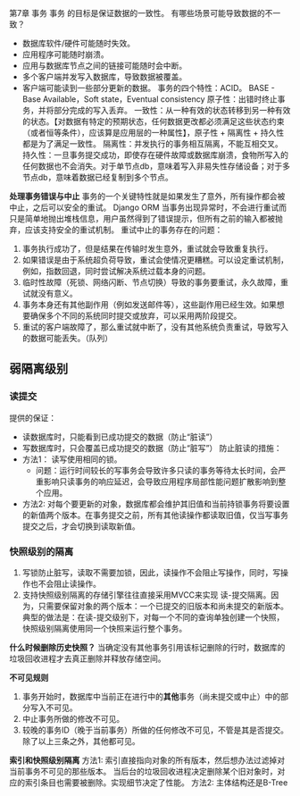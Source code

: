 
第7章 事务
事务 的目标是保证数据的一致性。
有哪些场景可能导致数据的不一致？
- 数据库软件/硬件可能随时失效。
- 应用程序可能随时崩溃。
- 应用与数据库节点之间的链接可能随时会中断。
- 多个客户端并发写入数据库，导致数据被覆盖。
- 客户端可能读到一些部分更新的数据。
事务的四个特性：ACID。
BASE - Base Available，Soft state，Eventual consistency
原子性：出错时终止事务，并将部分完成的写入丢弃。
一致性：从一种有效的状态转移到另一种有效的状态。【对数据有特定的预期状态，任何数据更改都必须满足这些状态约束（或者恒等条件），应该算是应用层的一种属性】，原子性 + 隔离性 + 持久性 都是为了满足一致性。
隔离性：并发执行的事务相互隔离，不能互相交叉。
持久性：一旦事务提交成功，即使存在硬件故障或数据库崩溃，食物所写入的任何数据也不会消失。对于单节点db，意味着写入非易失性存储设备；对于多节点db，意味着数据已经复制到多个节点。

**处理事务错误与中止**
事务的一个关键特性就是如果发生了意外，所有操作都会被中止，之后可以安全的重试。
Django ORM 当事务出现异常时，不会进行重试而只是简单地抛出堆栈信息，用户虽然得到了错误提示，但所有之前的输入都被抛弃，应该支持安全的重试机制。
重试中止的事务存在的问题：
1. 事务执行成功了，但是结果在传输时发生意外，重试就会导致重复执行。
2. 如果错误是由于系统超负荷导致，重试会使情况更糟糕。可以设定重试机制，例如，指数回退，同时尝试解决系统过载本身的问题。
3. 临时性故障（死锁、网络闪断、节点切换）导致的事务要重试，永久故障，重试就没有意义。
4. 事务本身还有其他副作用（例如发送邮件等），这些副作用已经生效。如果想要确保多个不同的系统同时提交或放弃，可以采用两阶段提交。
5. 重试的客户端故障了，那么重试就中断了，没有其他系统负责重试，导致写入的数据可能丢失。（队列）

## 弱隔离级别
### 读提交
提供的保证：
 - 读数据库时，只能看到已成功提交的数据（防止“脏读”）
 - 写数据库时，只会覆盖已成功提交的数据（防止“脏写”）
防止脏读的措施： 
 - 方法1： 读写使用相同的锁。
     - 问题：运行时间较长的写事务会导致许多只读的事务等待太长时间，会严重影响只读事务的响应延迟，会导致应用程序局部性能问题扩散影响到整个应用。
 - 方法2: 对每个要更新的对象，数据库都会维护其旧值和当前持锁事务将要设置的新值两个版本。在事务提交之前，所有其他读操作都读取旧值，仅当写事务提交之后，才会切换到读取新值。

### 快照级别的隔离
1. 写锁防止脏写，读取不需要加锁，因此，读操作不会阻止写操作，同时，写操作也不会阻止读操作。
2. 支持快照级别隔离的存储引擎往往直接采用MVCC来实现 读-提交隔离。因为，只需要保留对象的两个版本：一个已提交的旧版本和尚未提交的新版本。典型的做法是：在读-提交级别下，对每一个不同的查询单独创建一个快照，快照级别隔离使用同一个快照来运行整个事务。

**什么时候删除历史快照？**
当确定没有其他事务引用该标记删除的行时，数据库的垃圾回收进程才去真正删除并释放存储空间。

**不可见规则**
1. 事务开始时，数据库中当前正在进行中的**其他**事务（尚未提交或中止）中的部分写入不可见。
2. 中止事务所做的修改不可见。
3. 较晚的事务ID（晚于当前事务）所做的任何修改不可见，不管是其是否提交。
除了以上三条之外，其他都可见。

**索引和快照级别隔离**
方法1: 索引直接指向对象的所有版本，然后想办法过滤掉对当前事务不可见的那些版本。
当后台的垃圾回收进程决定删除某个旧对象时，对应的索引条目也需要被删除。实现细节决定了性能。
方法2: 主体结构还是B-Tree
